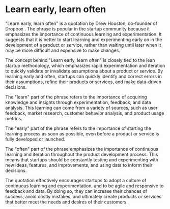 # Learn early, learn often

"Learn early, learn often" is a quotation by Drew Houston, co-founder of Dropbox . The phrase is popular in the startup community because it emphasizes the importance of continuous learning and experimentation. It suggests that it is better to start learning and experimenting early on in the development of a product or service, rather than waiting until later when it may be more difficult and expensive to make changes.

The concept behind "Learn early, learn often" is closely tied to the lean startup methodology, which emphasizes rapid experimentation and iteration to quickly validate or invalidate assumptions about a product or service. By learning early and often, startups can quickly identify and correct errors in their assumptions, refine their products or services, and make data-driven decisions.

The "learn" part of the phrase refers to the importance of acquiring knowledge and insights through experimentation, feedback, and data analysis. This learning can come from a variety of sources, such as user feedback, market research, customer behavior analysis, and product usage metrics.

The "early" part of the phrase refers to the importance of starting the learning process as soon as possible, even before a product or service is fully developed or launched.

The "often" part of the phrase emphasizes the importance of continuous learning and iteration throughout the product development process. This means that startups should be constantly testing and experimenting with new ideas, features, and improvements, and using data to inform their decisions.

The quotation effectively encourages startups to adopt a culture of continuous learning and experimentation, and to be agile and responsive to feedback and data. By doing so, they can increase their chances of success, avoid costly mistakes, and ultimately create products or services that better meet the needs and desires of their customers.
